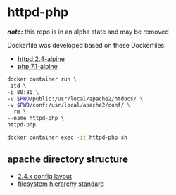 # httpd-php
___note:___ this repo is in an alpha state and may be removed

Dockerfile was developed based on these Dockerfiles:
* [httpd:2.4-alpine][dockerfile-httpd-url]
* [php:7.1-alpine][dockerfile-php-url]

```sh
docker container run \
-itd \
-p 80:80 \
-v $PWD/public:/usr/local/apache2/htdocs/ \
-v $PWD/conf:/usr/local/apache2/conf/ \
--rm \
--name httpd-php \
httpd-php
```

```sh
docker container exec -it httpd-php sh
```

## apache directory structure
* [2.4.x config layout][config-layout-url]
* [filesystem hierarchy standard][filesystem-standard-url]


[dockerfile-httpd-url]: https://github.com/docker-library/httpd/blob/109e6332af1ac4176aefd7aad1c28e42f9e10644/2.4/alpine/Dockerfile
[dockerfile-php-url]: https://github.com/docker-library/php/blob/ddc7084c8a78ea12f0cfdceff7d03c5a530b787e/7.1/alpine/Dockerfile
[config-layout-url]: http://svn.apache.org/viewvc/httpd/httpd/branches/2.4.x/config.layout?view=markup
[filesystem-standard-url]: https://en.wikipedia.org/wiki/Filesystem_Hierarchy_Standard
